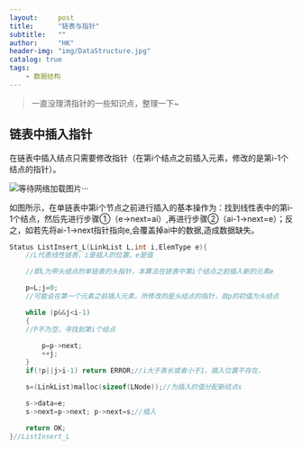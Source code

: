 ```yaml
---
layout:     post
title:      "链表与指针"
subtitle:   ""
author:     "HK"
header-img: "img/DataStructure.jpg"
catalog: true
tags:
    - 数据结构
---
```


>一直没理清指针的一些知识点，整理一下~

## 链表中插入指针

在链表中插入结点只需要修改指针（在第i个结点之前插入元素，修改的是第i-1个结点的指针）。

![等待网络加载图片···](https://github.com/Hkaren78/Hkaren78.github.io/raw/master/img/in-post/DataStructure/zhizhen.jpg)

如图所示，在单链表中第i个节点之前进行插入的基本操作为：找到线性表中的第i-1个结点，然后先进行步骤①（e->next=ai）,再进行步骤②（ai-1->next=e）；反之，如若先将ai-1->next指针指向e,会覆盖掉ai中的数据,造成数据缺失。

```c
Status ListInsert_L(LinkList L,int i,ElemType e){
	//L代表线性链表，i是插入的位置，e是值

	//即L为带头结点的单链表的头指针，本算法在链表中第i个结点之前插入新的元素e

	p=L;j=0;
	//可能会在第一个元素之前插入元素，所修改的是头结点的指针，故p的初值为头结点

	while (p&&j<i-1)
	{
	//P不为空，寻找到第i个结点

		p=p->next;
		++j;
	}
	if(!p||j>i-1) return ERROR;//i大于表长或者小于1，插入位置不存在、

	s=(LinkList)malloc(sizeof(LNode));//为插入的值分配新结点s

	s->data=e;
	s->next=p->next; p->next=s;//插入

	return OK;	
}//ListInsert_L
```
